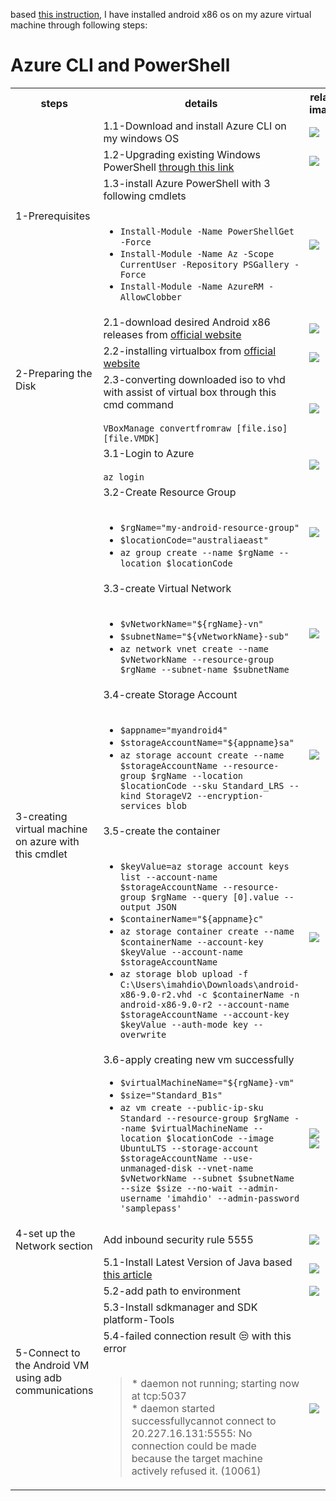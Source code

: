 based [this instruction](https://mahsa-hanifi.medium.com/running-android-inside-azure-68977c687ff5), I have installed android x86 os on my azure virtual machine through following steps:

# Azure CLI and PowerShell

<table>
    <tr><th>steps</th><th>details</th><th>related images</th>
    </tr>
    <tr><td rowspan=3>1-Prerequisites</td><td>1.1-Download and install Azure CLI on my windows OS</td><td><img src="https://user-images.githubusercontent.com/64577273/166830855-65ff691c-d7b2-4e51-8997-525f408a5398.png"></td>
    </tr>
    <tr><td>1.2-Upgrading existing Windows PowerShell <a href="https://github.com/PowerShell/PowerShell/releases/tag/v7.2.3">through this link</a></td><td><img src="https://user-images.githubusercontent.com/64577273/166832781-31d2726a-15e2-4a22-84a8-0df6fbfcb75e.png"></td>
    </tr>
    <tr><td>1.3-install Azure PowerShell with 3 following cmdlets<br><br><ul><li><code>Install-Module -Name PowerShellGet -Force</code></li><li><code>Install-Module -Name Az -Scope CurrentUser -Repository PSGallery -Force</code></li><li><code>Install-Module -Name AzureRM -AllowClobber</code></li></ul></td><td><img src="https://user-images.githubusercontent.com/64577273/166837597-d9a4914c-5939-441e-973c-6dca1fca86a6.png"></td>
    </tr>
    <tr><td rowspan=3>2-Preparing the Disk</td><td>2.1-download desired Android x86 releases from <a href="https://www.android-x86.org/download">official website</a></td><td><img src="https://user-images.githubusercontent.com/64577273/166838259-fdedfd53-b76c-4268-9454-7e5dbd163507.png"></td>
    </tr>
    <td>2.2-installing virtualbox from <a href="https://www.virtualbox.org/wiki/Downloads">official website</a></td><td><img src="https://user-images.githubusercontent.com/64577273/166837449-42bb0193-a07f-406f-a683-cc77a0a66d41.png"></td>
    </tr>
    <tr><td>2.3-converting downloaded iso to vhd with assist of virtual box through this cmd command<br><br><code>VBoxManage convertfromraw [file.iso] [file.VMDK] </code></td><td><img src="https://user-images.githubusercontent.com/64577273/166838880-d69b34f5-ddcf-49e7-b880-ccd954026e59.png"></td>
    </tr>
    <tr><td rowspan=6>3-creating virtual machine on azure with this cmdlet</td><td>3.1-Login to Azure<br><br><code>az login</code></td><td><img src="https://user-images.githubusercontent.com/64577273/166868531-521259ed-e9c6-4265-a7d2-2dcdae6081d9.png"></td>
    </tr>
    <tr><td>3.2-Create Resource Group<br><br><ul><li><code>$rgName="my-android-resource-group"</code></li><li><code>$locationCode="australiaeast"</code></li><li><code>az group create --name $rgName --location $locationCode</code></li></ul></td><td><img src="https://user-images.githubusercontent.com/64577273/166869289-4dcbef05-c4c2-441d-a2ae-c830b4becb60.png"></td>
    </tr>
    <tr><td>3.3-create Virtual Network<br><br><ul><li><code>$vNetworkName="${rgName}-vn"</code></li><li><code>$subnetName="${vNetworkName}-sub"</code></li><li><code>az network vnet create --name $vNetworkName --resource-group $rgName --subnet-name $subnetName</code></li></ul></td><td><img src="https://user-images.githubusercontent.com/64577273/166869807-bf1642c8-cdfe-463c-8059-bb9ad6ec3f7f.png"></td>
    </tr>
    <tr><td>3.4-create Storage Account<br><br><ul><li><code>$appname="myandroid4"</code></li><li><code>$storageAccountName="${appname}sa"</code></li><li><code>az storage account create --name $storageAccountName --resource-group $rgName --location $locationCode --sku Standard_LRS --kind StorageV2 --encryption-services blob</code></li></ul></td><td><img src="https://user-images.githubusercontent.com/64577273/166871671-cbbf39f5-b39a-4998-b077-ea7d17295b4f.png"></td>
    </tr>
    <tr><td>3.5-create the container<br><br><ul><li><code>$keyValue=az storage account keys list --account-name $storageAccountName --resource-group $rgName --query [0].value --output JSON</code></li><li><code>$containerName="${appname}c"</code></li><li><code>az storage container create --name $containerName --account-key $keyValue --account-name $storageAccountName</code></li><li><code>az storage blob upload -f C:\Users\imahdio\Downloads\android-x86-9.0-r2.vhd -c $containerName -n android-x86-9.0-r2 --account-name $storageAccountName --account-key $keyValue --auth-mode key --overwrite</code></li></td><td><img src="https://user-images.githubusercontent.com/64577273/166876960-27744a7c-f9ef-4dd9-8823-06dc4748e09f.png"></td>
    </tr>
    <tr><td>3.6-apply creating new vm successfully<ul><li><code>$virtualMachineName="${rgName}-vm"</code></li><li><code>$size="Standard_B1s"</code></li><li><code>az vm create --public-ip-sku Standard --resource-group $rgName --name $virtualMachineName --location $locationCode --image UbuntuLTS --storage-account $storageAccountName --use-unmanaged-disk --vnet-name $vNetworkName --subnet $subnetName --size $size --no-wait --admin-username 'imahdio' --admin-password 'samplepass'</code></li></ul></td><td><img src="https://user-images.githubusercontent.com/64577273/166887826-f543ef0a-e4da-4b83-a350-5f33ebaeaf56.png"><br><img src="https://user-images.githubusercontent.com/64577273/166888080-a5ec9a9b-ae4b-4d94-b8b6-1527bc351c96.png"></td>
    </tr>
    <tr><td>4-set up the Network section</td><td>Add inbound security rule 5555</td><td><img src="https://user-images.githubusercontent.com/64577273/166890947-6a71f2fe-3165-4450-a00f-b51787a900fd.png"></td>
    </tr>
    <tr><td rowspan=4>5-Connect to the Android VM using adb communications</td><td>5.1-Install Latest Version of Java based <a href="https://www.maketecheasier.com/install-android-sdk-in-windows">this article</a></td><td><img src="https://user-images.githubusercontent.com/64577273/166892946-f92fa311-d0be-4acc-b293-ab7d46d65c79.png"></td>
    </tr>
    <tr><td>5.2-add path to environment</td><td><img src="https://user-images.githubusercontent.com/64577273/166894557-5b5d761b-65b0-49ff-88f3-2a8809f26181.png"></td>
    </tr>
    <tr><td>5.3-Install sdkmanager and SDK platform-Tools</td><td></td>
    </tr>
    <tr><td>5.4-failed connection result 😒 with this error<br><br><blockquote>* daemon not running; starting now at tcp:5037<br>* daemon started successfullycannot connect to 20.227.16.131:5555: No connection could be made because the target machine actively refused it. (10061)</blockquote></td><td><img src="https://user-images.githubusercontent.com/64577273/166897296-6856edd6-18fe-4377-9deb-b82fd5ba995a.png"></td>
    </tr>
</table>